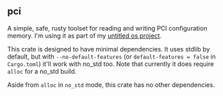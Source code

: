 ## pci

A simple, safe, rusty toolset for reading and writing PCI configuration memory.
I'm using it as part of my [untitled os project](https://github.com/trashbyte/os).

This crate is designed to have minimal dependencies. It uses stdlib by default,
but with `--no-default-features` (or `default-features = false` in `Cargo.toml`)
it'll work with no_std too. Note that currently it does require `alloc` for a
no_std build.

Aside from `alloc` in `no_std` mode, this crate has no other dependencies.
